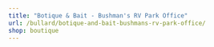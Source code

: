 ```yaml
---
title: "Botique & Bait - Bushman's RV Park Office"
url: /bullard/botique-and-bait-bushmans-rv-park-office/
shop: boutique
---
```

